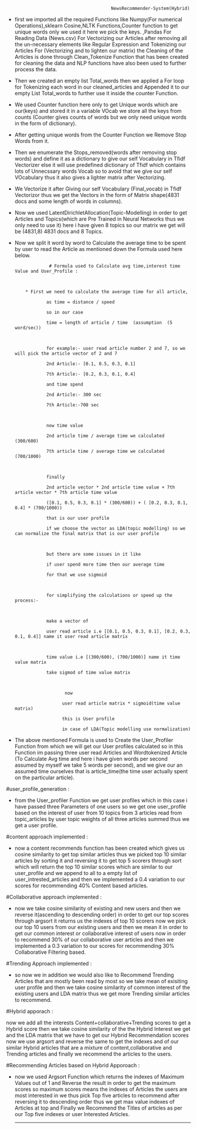                                             NewsRecommender-System(Hybrid)




* first we imported all the required Functions like Numpy(For numerical Operations),sklearn Cosine,NLTK Functions,Counter function to get unique words only we used it here we pick the keys.
,Pandas For Reading Data (News.csv)
For Vectorizing our Articles after removing all the un-necessary elements like Regular Expression and Tokenizing our Articles For (Vectorizing and to lighten our matrix)
the Cleaning of the Articles is done through Clean_Tokenize Function that has been created for cleaning the data and NLP functions have also been used to further process the data.

* Then we created an empty list  Total_words then we applied a For loop for Tokenizing each word in our cleaned_articles and Appended it to our empty List Total_words to further use it inside the counter Function.

* We used Counter function here only to get Unique words which are our(keys) and stored it in a variable VOcab we store all the keys from counts (Counter gives counts of words but we only need unique words in the form of dictionary).

* After getting unique words from the Counter Function we Remove Stop Words from it.

* Then we enumerate the Stops_removed(words after removing stop words) and define it as a dictionary to give our self Vocabulary in Tfidf Vectorizer else it will use predefined dictionary of Tfidf which contains lots of Unnecssary words Vocab so to avoid that we give our self VOcabulary thus it also gives a lighter matrix after Vectorizing.

* We Vectorize it after Giving our self Vocabulary (Final_vocab) in Tfidf Vectorizor thus we get the Vectors in the form of Matrix shape(4831 docs and some length of words in columns). 

* Now we used LatentDirichletAllocation(Topic-Modelling) in order to get Articles and Topics(which are Pre Trained in Neural Networks thus we only need to use it) here i have given 8 topics so our matrix we get will be (4831,8) 4831 docs and 8 Topics.

* Now we split it word by word to Calculate the average time to be spent by user to read the Article as mentioned down the Formula used here below.

                  
                   # Formula used to Calculate avg time,interest time Value and User_Profile :
                   
                   
                   
          * First we need to calculate the average time for all article,

                  as time = distance / speed

                  so in our case

                  time = length of article / time  (assumption  (5 word/sec))



                  for example:- user read article number 2 and 7, so we will pick the article vector of 2 and 7

                  2nd Article:- [0.1, 0.5, 0.3, 0.1]

                  7th Article:- [0.2, 0.3, 0.1, 0.4]

                  and time spend

                  2nd Article:- 300 sec

                  7th Article:-700 sec 



                  now time value

                  2nd article time / average time we calculated  (300/600)

                  7th article time / average time we calculated  (700/1000)



                  finally 

                  2nd article vector * 2nd article time value + 7th article vector * 7th article time value

                  ([0.1, 0.5, 0.3, 0.1] * (300/600)) + ( [0.2, 0.3, 0.1, 0.4] * (700/1000))

                  that is our user profile 

                  if we choose the vector as LDA(topic modelling) so we can normalize the final matrix that is our user profile



                  but there are some issues in it like

                  if user spend more time then our average time 

                  for that we use sigmoid 



                  for simplifying the calculations or speed up the process:-



                  make a vector of

                  user read article i.e [[0.1, 0.5, 0.3, 0.1], [0.2, 0.3, 0.1, 0.4]] name it user read article matrix



                  time value i.e [(300/600), (700/1000)] name it time value matrix

                  take sigmod of time value matrix



                         now

                        user read article matrix * sigmoid(time value matrix)

                        this is User profile

                        in case of LDA(Topic modelling use normalization)

 
* The above mentioned Formula is used to Create the User_Profiler Function from which we will get our User profiles 
  calculated so in this Function im passing three user read Articles and Wordtokenized Article 
  (To Calculate Avg time and here i have given words per second assumed by myself we take 5 words per second),
  and we give our an assumed time ourselves that is article_time(the time user actually spent on the particular article).
  
 #user_profile_generation :
 
 * from the User_profiler Function we get user profiles which in this case i have passed three Parameters of one users 
   so we get one user_profile based 
   on the interest of user from 10 topics from 3 articles read from
   topic_articles by user topic weights of all three articles summed thus we get a user profile.
 
 
 #content approach implemented :
 
 * now a content recommends function has been created which gives us cosine similarity to get top similar articles
   thus we picked top 10 similar articles by sorting it and reversing it to get top 5 scorers through sort which
   will return the top 10 similar scores which are similar to our user_profile and we append to all to a empty list of
   user_intrested_articles and then we implemented a 0.4 variation to our scores for recommending 40% Content based articles.
  
  #Collaborative approach implemented :
  
 * now we take cosine similarity of existing and new users and then we reverse it(ascending to descending order) in order to get                          our top scores through argsort it returns us the indexes of top 10 scorers now we pick our top 10 users from our existing users and then we mean it in order to get our common interest or collaborative interest of users now in order to recommend 30% of our collaborative user articles and then we implemented a 0.3 variation to our scores for recommending 30% Collaborative Filtering based.
 
 #Trending Approach implemented :

* so now we in addition we would also like to Recommend Trending Articles that are mostly been read by most so we take mean of    exisiting user profile and then we take cosine similarity of common interest of the existing users and LDA matrix thus we get more Trending similar articles to recommend.


#Hybrid apporach :

now we add all the interests Content+collaborative+Trending scores to get a Hybrid score then we take cosine similarity of the the Hybrid Interest we get and the LDA matrix that we have to get our Hybrid Recommendation scores now we use argsort and reverse the same to get the indexes and of our similar Hybrid articles that are a mixture of content,collaborative and Trending articles and finally we recommend the articles to the users.
  
 
 
 
 #Recommending Articles based on Hybrid Apporoach :
 
 * now we used Argsort Function which returns the indexes of Maximum Values out of 1 and Reverse the result in order to get the    maximum scores so maximum scores means the indexes of Articles the users are most interested in
   we thus pick Top five articles to recommend after reversing it to descending order thus we get max value indexes of Articles at    top and Finally we Recommend the Titles of articles as per our Top five indexes or user Interested Articles.
   
   **********************************************************************************************************************************

